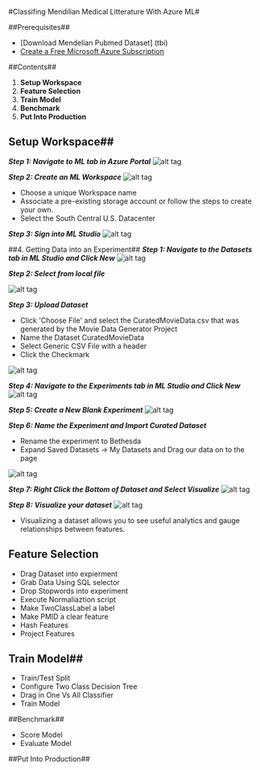 #Classifing Mendilian Medical Litterature With Azure ML#

##Prerequisites##
* [Download Mendelian Pubmed Dataset] (tbi)
* [Create a Free Microsoft Azure Subscription](https://azure.microsoft.com/en-us/free/)

##Contents##
1. **Setup Workspace**
2. **Feature Selection**
3. **Train Model**
4. **Benchmark**
5. **Put Into Production**

## Setup Workspace##
***Step 1: Navigate to ML tab in Azure Portal***
![alt tag]()

***Step 2: Create an ML Workspace***
![alt tag]()

* Choose a unique Workspace name
* Associate a pre-existing storage account or follow the steps to create your own.
* Select the South Central U.S. Datacenter


***Step 3: Sign into ML Studio***
![alt tag]()

##4. Getting Data into an Experiment##
***Step 1: Navigate to the Datasets tab in ML Studio and Click New***
![alt tag]()

***Step 2: Select from local file***

![alt tag]()

***Step 3: Upload Dataset***

* Click 'Choose File' and select the CuratedMovieData.csv that was generated by the Movie Data Generator Project
* Name the Dataset CuratedMovieData
* Select Generic CSV File with a header
* Click the Checkmark

![alt tag]()

***Step 4: Navigate to the Experiments tab in ML Studio and Click New***
![alt tag]()

***Step 5: Create a New Blank Experiment***
![alt tag]()

***Step 6: Name the Experiment and Import Curated Dataset***

* Rename the experiment to Bethesda
* Expand Saved Datasets -> My Datasets and Drag our data on to the page

![alt tag]()

***Step 7: Right Click the Bottom of Dataset and Select Visualize***
![alt tag]()

***Step 8: Visualize your dataset***
![alt tag]()
* Visualizing a dataset allows you to see useful analytics and gauge relationships between features.


## Feature Selection ##
- Drag Dataset into expierment
- Grab Data Using SQL selector 
- Drop Stopwords into experiment 
- Execute Normaliaztion script
- Make TwoClassLabel a label
- Make PMID a clear feature
- Hash Features
- Project Features

## Train Model##
- Train/Test Split
- Configure Two Class Decision Tree
- Drag in One Vs All Classifier
- Train Model

##Benchmark##
- Score Model
- Evaluate Model

##Put Into Production##



